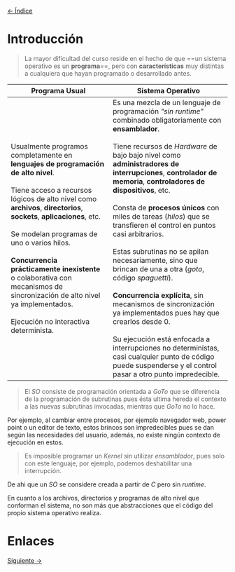 [<- Índice](../SistemasOperativos.md)
# Introducción

> La mayor dificultad del curso reside en el hecho de que ==un sistema operativo es un **programa**==, pero con **características** muy distintas a cualquiera que hayan programado o desarrollado antes.

| Programa Usual                                                                                                                                                                                                                                                                                                                                                                                                                                     | Sistema Operativo                                                                                                                                                                                                                                                                                                                                                                                                                                                                                                                                                                                                                                                                                                                                                                                                          |
| -------------------------------------------------------------------------------------------------------------------------------------------------------------------------------------------------------------------------------------------------------------------------------------------------------------------------------------------------------------------------------------------------------------------------------------------------- | -------------------------------------------------------------------------------------------------------------------------------------------------------------------------------------------------------------------------------------------------------------------------------------------------------------------------------------------------------------------------------------------------------------------------------------------------------------------------------------------------------------------------------------------------------------------------------------------------------------------------------------------------------------------------------------------------------------------------------------------------------------------------------------------------------------------------- |
| Usualmente programos completamente en **lenguajes de programación de alto nivel**.<br><br>Tiene acceso a recursos lógicos de alto nivel como **archivos**, **directorios**, **sockets**, **aplicaciones**, etc.<br><br>Se modelan programas de uno o varios hilos.<br><br>**Concurrencia prácticamente inexistente** o colaborativa con mecanismos de sincronización de alto nivel ya implementados.<br><br>Ejecución no interactiva determinista. | Es una mezcla de un lenguaje de programación *"sin runtime"* combinado obligatoriamente con **ensamblador**.<br><br>Tiene recursos de *Hardware* de bajo bajo nivel como **administradores de interrupciones**, **controlador de memoria**, **controladores de dispositivos**, etc.<br><br>Consta de **procesos únicos** con miles de tareas (*hilos*) que se transfieren el control en puntos casi arbitrarios.<br><br>Estas subrutinas no se apilan necesariamente, sino que brincan de una a otra (*goto*, código *spaguetti*).<br><br>**Concurrencia explícita**, sin mecanismos de sincronización ya implementados pues hay que crearlos desde 0.<br><br>Su ejecución está enfocada a interrupciones no deterministas, casi cualquier punto de código puede suspenderse y el control pasar a otro punto impredecible. |

> El *SO* consiste de programación orientada a *GoTo* que se diferencia de la programación de subrutinas pues ésta ultima hereda el contexto a las nuevas subrutinas invocadas, mientras que *GoTo* no lo hace.

Por ejemplo, al cambiar entre procesos, por ejemplo navegador web, power point o un editor de texto, estos brincos son impredecibles pues se dan según las necesidades del usuario, además, no existe ningún contexto de ejecución en estos.

> Es imposible programar un *Kernel* sin utilizar *ensamblador*, pues solo con este lenguaje, por ejemplo, podemos deshabilitar una interrupción.

De ahi que un *SO* se considere creada a partir de *C* pero sin *runtime*.

En cuanto a los archivos, directorios y programas de alto nivel que conforman el sistema, no son más que abstracciones que el código del propio sistema operativo realiza.

# Enlaces

[Siguiente ->](SO_30_01_2025.md)